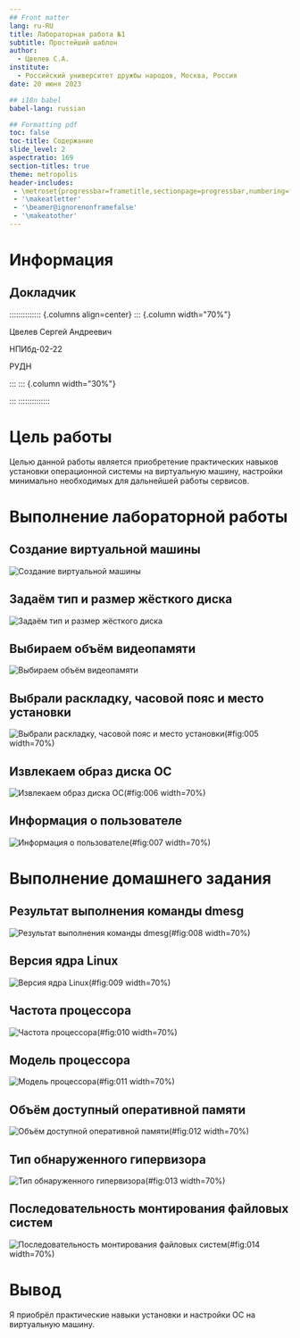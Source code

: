 ```yaml
---
## Front matter
lang: ru-RU
title: Лабораторная работа №1
subtitle: Простейший шаблон
author:
  - Цвелев С.А.
institute:
  - Российский университет дружбы народов, Москва, Россия
date: 20 июня 2023

## i18n babel
babel-lang: russian

## Formatting pdf
toc: false
toc-title: Содержание
slide_level: 2
aspectratio: 169
section-titles: true
theme: metropolis
header-includes:
 - \metroset{progressbar=frametitle,sectionpage=progressbar,numbering=fraction}
 - '\makeatletter'
 - '\beamer@ignorenonframefalse'
 - '\makeatother'
---
```


# Информация

## Докладчик

:::::::::::::: {.columns align=center}
::: {.column width="70%"}

  Цвелев Сергей Андреевич

  НПИбд-02-22

  РУДН

:::
::: {.column width="30%"}


:::
::::::::::::::

# Цель работы

Целью данной работы является приобретение практических навыков установки операционной системы на виртуальную машину, настройки минимально необходимых для дальнейшей работы сервисов.

# Выполнение лабораторной работы
## Создание виртуальной машины

![Создание виртуальной машины](image/img1.png)

## Задаём тип и размер жёсткого диска

![Задаём тип и размер жёсткого диска](image/img2.png)

## Выбираем объём видеопамяти

![Выбираем объём видеопамяти](image/img3.png)

## Выбрали раскладку, часовой пояс и место установки

![Выбрали раскладку, часовой пояс и место установки](image/img5.png)(#fig:005 width=70%)

## Извлекаем образ диска ОС

![Извлекаем образ диска ОС](image/img6.png)(#fig:006 width=70%)

## Информация о пользователе

![Информация о пользователе](image/img7.png)(#fig:007 width=70%)

# Выполнение домашнего задания

## Результат выполнения команды dmesg

![Результат выполнения команды dmesg](image/img8.png)(#fig:008 width=70%)

## Версия ядра Linux

![Версия ядра Linux](image/img9.png)(#fig:009 width=70%)

## Частота процессора

![Частота процессора](image/img10.png)(#fig:010 width=70%)

## Модель процессора

![Модель процессора](image/img11.png)(#fig:011 width=70%)

## Объём доступный оперативной памяти

![Объём доступной оперативной памяти](image/img12.png)(#fig:012 width=70%)

## Тип обнаруженного гипервизора

![Тип обнаруженного гипервизора](image/img13.png)(#fig:013 width=70%)

## Последовательность монтирования файловых систем

![Последовательность монтирования файловых систем](image/img14.png)(#fig:014 width=70%)

# Вывод

Я приобрёл практические навыки установки и настройки ОС на виртуальную машину.